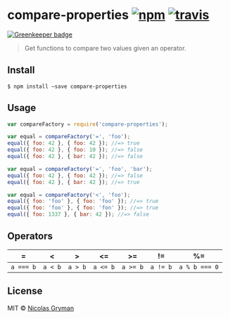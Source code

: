 # compare-properties [![npm][npm-image]][npm-url] [![travis][travis-image]][travis-url]

[![Greenkeeper badge](https://badges.greenkeeper.io/ngryman/compare-properties.svg)](https://greenkeeper.io/)

[npm-image]: https://img.shields.io/npm/v/compare-properties.svg?style=flat
[npm-url]: https://npmjs.org/package/compare-properties
[travis-image]: https://img.shields.io/travis/ngryman/compare-properties.svg?style=flat
[travis-url]: https://travis-ci.org/ngryman/compare-properties

> Get functions to compare two values given an operator.


## Install

```
$ npm install —save compare-properties
```


## Usage

```js
var compareFactory = require('compare-properties');

var equal = compareFactory('=', 'foo');
equal({ foo: 42 }, { foo: 42 }); //=> true
equal({ foo: 42 }, { foo: 10 }); //=> false
equal({ foo: 42 }, { bar: 42 }); //=> false

var equal = compareFactory('=', 'foo', 'bar');
equal({ foo: 42 }, { foo: 42 }); //=> false
equal({ foo: 42 }, { bar: 42 }); //=> true

var equal = compareFactory('<', 'foo');
equal({ foo: 'foo' }, { foo: 'foo' }); //=> true
equal({ foo: 'foo' }, { foo: 'fon' }); //=> true
equal({ foo: 1337 }, { bar: 42 }); //=> false
```


## Operators

| =         | <       | >       | <=       | >=       | !=       | %=            |
| --------- | ------- | ------- | -------- | -------- | -------- | ------------- |
| `a === b` | `a < b` | `a > b` | `a <= b` | `a >= b` | `a != b` | `a % b === 0` |


## License

MIT © [Nicolas Gryman](http://ngryman.sh)
